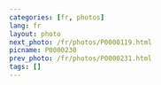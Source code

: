 ```yaml
---
categories: [fr, photos]
lang: fr
layout: photo
next_photo: /fr/photos/P0000119.html
picname: P0000230
prev_photo: /fr/photos/P0000231.html
tags: []
---
```

